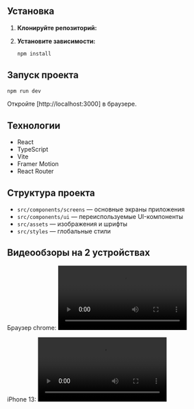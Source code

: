 ## Установка

1. **Клонируйте репозиторий:**

2. **Установите зависимости:**
   ```sh
   npm install
   ```

## Запуск проекта

```sh
npm run dev
```

Откройте [http://localhost:3000] в браузере.

## Технологии

- React
- TypeScript
- Vite
- Framer Motion
- React Router

## Структура проекта

- `src/components/screens` — основные экраны приложения
- `src/components/ui` — переиспользуемые UI-компоненты
- `src/assets` — изображения и шрифты
- `src/styles` — глобальные стили

## Видеообзоры на 2 устройствах

Браузер chrome:
<video controls src="Запись экрана 2025-07-04 в 23.52.51.mov" title="Title"></video>

iPhone 13:
<video controls src="ScreenRecording_07-04-2025 23-48-13_1.MP4" title="Title"></video>